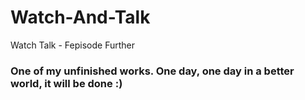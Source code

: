 # Watch-And-Talk
Watch Talk - Fepisode Further

### One of my unfinished works. One day, one day in a better world, it will be done :)
